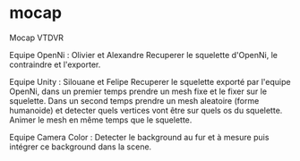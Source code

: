mocap
=====

Mocap VTDVR

Equipe OpenNi : Olivier et Alexandre
Recuperer le squelette d'OpenNi, le contraindre et l'exporter. 

Equipe Unity : Silouane et Felipe
Recuperer le squelette exporté par l'equipe OpenNi, dans un premier temps prendre un mesh fixe et le fixer sur le squelette. Dans un second temps prendre un mesh aleatoire (forme humanoide) et detecter quels vertices vont être sur quels os du squelette. Animer le mesh en même temps que le squelette. 

Equipe Camera Color :
Detecter le background au fur et à mesure puis intégrer ce background dans la scene.
